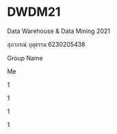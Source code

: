 # DWDM21
Data Warehouse &amp; Data Mining 2021

สุภาภรณ์ บุตุธรรม 6230205438

Group Name

Me

1

1

1

1



